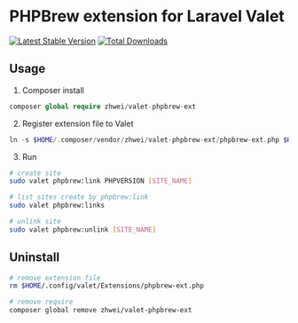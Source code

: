 # PHPBrew extension for Laravel Valet

[![Latest Stable Version](https://poser.pugx.org/zhwei/valet-phpbrew-ext/version.png)](https://packagist.org/packages/zhwei/valet-phpbrew-ext)
[![Total Downloads](https://poser.pugx.org/zhwei/valet-phpbrew-ext/d/total.png)](https://packagist.org/packages/zhwei/valet-phpbrew-ext)

## Usage

1. Composer install

```php
composer global require zhwei/valet-phpbrew-ext
```

2. Register extension file to Valet

```php
ln -s $HOME/.composer/vendor/zhwei/valet-phpbrew-ext/phpbrew-ext.php $HOME/.config/valet/Extensions/phpbrew-ext.php
```


3. Run

```bash
# create site
sudo valet phpbrew:link PHPVERSION [SITE_NAME]

# list sites create by phpbrew:link
sudo valet phpbrew:links

# unlink site
sudo valet phpbrew:unlink [SITE_NAME]
```


## Uninstall

```bash
# remove extension file
rm $HOME/.config/valet/Extensions/phpbrew-ext.php

# remove require
composer global remove zhwei/valet-phpbrew-ext
```
